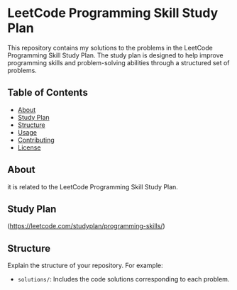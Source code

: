 # LeetCode Programming Skill Study Plan

This repository contains my solutions to the problems in the LeetCode Programming Skill Study Plan. The study plan is designed to help improve programming skills and problem-solving abilities through a structured set of problems.

## Table of Contents

- [About](#about)
- [Study Plan](#study-plan)
- [Structure](#structure)
- [Usage](#usage)
- [Contributing](#contributing)
- [License](#license)

## About

 it is related to the LeetCode Programming Skill Study Plan.

## Study Plan

(https://leetcode.com/studyplan/programming-skills/)

## Structure

Explain the structure of your repository. For example:


- `solutions/`: Includes the code solutions corresponding to each problem.




